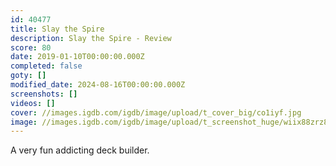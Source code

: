 ```yaml
---
id: 40477
title: Slay the Spire
description: Slay the Spire - Review
score: 80
date: 2019-01-10T00:00:00.000Z
completed: false
goty: []
modified_date: 2024-08-16T00:00:00.000Z
screenshots: []
videos: []
cover: //images.igdb.com/igdb/image/upload/t_cover_big/co1iyf.jpg
image: //images.igdb.com/igdb/image/upload/t_screenshot_huge/wiix88zrz8o1mguwi47n.jpg
---
```

A very fun addicting deck builder.